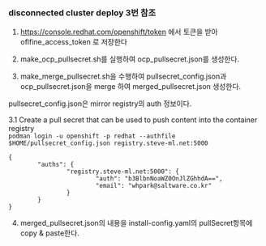 ### disconnected cluster deploy 3번 참조

1. https://console.redhat.com/openshift/token 에서 토큰을 받아 oflfine_access_token 로 저장한다  

2. make_ocp_pullsecret.sh를 실행하여 ocp_pullsecret.json를 생성한다.  

3. make_merge_pullsecret.sh을 수행하여 pullsecret_config.json과 ocp_pullsecret.json을 merge 하여 merged_pullsecret.json 생성한다.  

pullsecret_config.json은 mirror registry의 auth 정보이다.  

3.1 Create a pull secret that can be used to push content into the container registry  
```podman login -u openshift -p redhat --authfile $HOME/pullsecret_config.json registry.steve-ml.net:5000```  

```   
{
        "auths": {
                "registry.steve-ml.net:5000": {
                        "auth": "b3BlbnNoaWZ0OnJlZGhhdA==",
                        "email": "whpark@saltware.co.kr"
                }
        }
}
```  

4. merged_pullsecret.json의 내용을 install-config.yaml의 pullSecret항목에 copy & paste한다.
